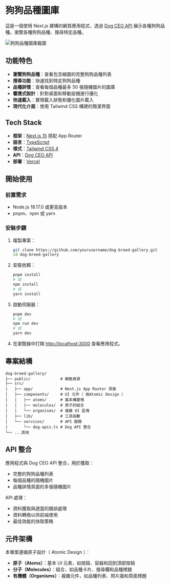 # 狗狗品種圖庫

這是一個使用 Next.js 建構的網頁應用程式，透過 [Dog CEO API](https://dog.ceo/dog-api/) 展示各種狗狗品種。瀏覽各種狗狗品種、搜尋特定品種。

![狗狗品種圖庫截圖](/home-screenshot.jpg)

## 功能特色

-   **瀏覽狗狗品種**：查看包含縮圖的完整狗狗品種列表
-   **搜尋功能**：快速找到特定狗狗品種
-   **品種詳情**：查看每個品種最多 50 張隨機圖片的圖庫
-   **響應式設計**：針對桌面和移動設備進行優化
-   **快速載入**：實現載入狀態和優化圖片載入
-   **現代化介面**：使用 Tailwind CSS 構建的簡潔界面

## Tech Stack

-   **框架**：[Next.js 15](https://nextjs.org/) 搭配 App Router
-   **語言**：[TypeScript](https://www.typescriptlang.org/)
-   **樣式**：[Tailwind CSS 4](https://tailwindcss.com/)
-   **API**：[Dog CEO API](https://dog.ceo/dog-api/)
-   **部署**：[Vercel](https://vercel.com/)

## 開始使用

### 前置需求

-   Node.js 18.17.0 或更高版本
-   pnpm、npm 或 yarn

### 安裝步驟

1. 複製專案：

    ```bash
    git clone https://github.com/yourusername/dog-breed-gallery.git
    cd dog-breed-gallery
    ```

2. 安裝依賴：

    ```bash
    pnpm install
    # 或
    npm install
    # 或
    yarn install
    ```

3. 啟動伺服器：

    ```bash
    pnpm dev
    # 或
    npm run dev
    # 或
    yarn dev
    ```

4. 在瀏覽器中打開 [http://localhost:3000](http://localhost:3000) 查看應用程式。

## 專案結構

```
dog-breed-gallery/
├── public/             # 靜態資源
├── src/
│   ├── app/            # Next.js App Router 頁面
│   ├── components/     # UI 元件（ 按Atomic Design ）
│   │   ├── atoms/      # 基本構建塊
│   │   ├── molecules/  # 原子的組合
│   │   └── organisms/  # 複雜 UI 區塊
│   ├── lib/            # 工具函數
│   └── services/       # API 服務
│       └── dog-apis.ts # Dog API 整合
└── ...其他
```

## API 整合

應用程式與 Dog CEO API 整合，用於獲取：

-   完整的狗狗品種列表
-   每個品種的隨機圖片
-   品種詳情頁面的多張隨機圖片

API 處理：

-   資料獲取與適當的錯誤處理
-   資料轉換以供前端使用
-   最佳效能的快取策略

## 元件架構

本專案遵循原子設計（ Atomic Design ）：

-   **原子（Atoms）**：基本 UI 元素，如按鈕、容器和回到頂部按鈕
-   **分子（Molecules）**：組合，如品種卡片、搜尋欄和品種標題
-   **有機體（Organisms）**：複雜元件，如品種列表、照片牆和頁面標題
